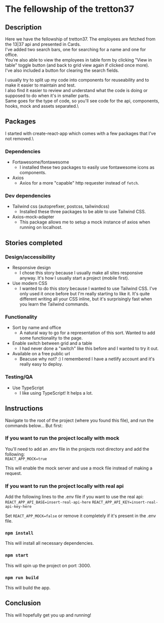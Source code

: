 # The fellowship of the tretton37

## Description

Here we have the fellowship of tretton37. The employees are fetched from the 13|37 api and presented in Cards.\
I've added two search bars, one for searching for a name and one for office.\
You're also able to view the employees in table form by clicking "View in table" toggle button (and back to grid view again if clicked once more).\
I've also included a button for clearing the search fields.

I usually try to split up my code into components for reuseability and to make it easier to maintain and test.\
I also find it easier to review and understand what the code is doing or supposed to do when it's in smaller parts.\
Same goes for the type of code, so you'll see code for the api, components, hooks, mock and assets separated.\

## Packages

I started with create-react-app which comes with a few packages that I've not removed.\

### Dependencies

- Fortawesome/fontawesome
  - I installed these two packages to easily use fontawesome icons as components.
- Axios
  - Axios for a more "capable" http requester instead of `fetch`.

### Dev dependencies

- Tailwind css (autoprefixer, postcss, tailwindcss)
  - Installed these three packages to be able to use Tailwind CSS.
- Axios-mock-adapter
  - This package allows me to setup a mock instance of axios when running on localhost.

## Stories completed

### Design/accessibility

- Responsive design
  - I chose this story because I usually make all sites responsive anyway. It's how I usually start a project (mobile first).
- Use modern CSS
  - I wanted to do this story because I wanted to use Tailwind CSS. I've only used it once before but I'm really starting to like it. It's quite different writing all your CSS inline, but it's surprisingly fast when you learn the Tailwind commands.

### Functionality

- Sort by name and office
  - A natural way to go for a representation of this sort. Wanted to add some functionality to the page.
- Enable switch between grid and a table
  - I had never done a "switch" like this before and I wanted to try it out.
- Available on a free public url
  - Beacuse why not? :) I remembered I have a netlify account and it's really easy to deploy.

### Testing/QA

- Use TypeScript
  - I like using TypeScript! It helps a lot.

## Instructions

Navigate to the root of the project (where you found this file), and run the commands below... But first:

### If you want to run the project locally with mock

You'll need to add an .env file in the projects root directory and add the following:\
`REACT_APP_MOCK=true`

This will enable the mock server and use a mock file instead of making a request.

### If you want to run the project locally with real api

Add the following lines to the .env file if you want to use the real api:
`REACT_APP_API_BASE=insert-real-api-here`
`REACT_APP_API_KEY=insert-real-api-key-here`

Set `REACT_APP_MOCK=false` or remove it completely if it's present in the .env file.

### `npm install`

This will install all necessary dependencies.

### `npm start`

This will spin up the project on port :3000.

### `npm run build`

This will build the app.

## Conclusion

This will hopefully get you up and running!
